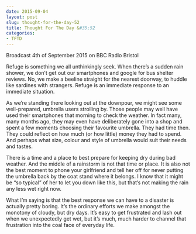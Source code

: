```yaml
---
date: 2015-09-04
layout: post
slug: thought-for-the-day-52
title: Thought For The Day &#35;52
categories:
- TFTD
---
```


Broadcast 4th of September 2015 on BBC Radio Bristol

Refuge is something we all unthinkingly seek. When there’s a sudden rain shower, we don’t get out our smartphones and google for bus shelter reviews. No, we make a beeline straight for the nearest doorway, to huddle like sardines with strangers. Refuge is an immediate response to an immediate situation.

As we’re standing there looking out at the downpour, we might see some well-prepared, umbrella users strolling by. Those people may well have used their smartphones that morning to check the weather. In fact many, many months ago, they may even have deliberately gone into a shop and spent a few moments choosing their favourite umbrella. They had time then. They could reflect on how much (or how little) money they had to spend. And perhaps what size, colour and style of umbrella would suit their needs and tastes.

There is a time and a place to best prepare for keeping dry during bad weather. And the middle of a rainstorm is not that time or place. It is also not the best moment to phone your girlfriend and tell her off for never putting the umbrella back by the coat stand where it belongs. I know that it might be “so typical” of her to let you down like this, but that’s not making the rain any less wet right now.

What I’m saying is that the best response we can have to a disaster is actually pretty boring. It’s the ordinary efforts we make amongst the monotony of cloudy, but dry days. It’s easy to get frustrated and lash out when we unexpectedly get wet, but it’s much, much harder to channel that frustration into the coal face of everyday life.
